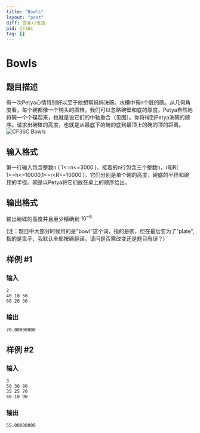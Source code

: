 ```yaml
---
title: "Bowls"
layout: "post"
diff: 提高+/省选-
pid: CF36C
tag: []
---
```


# Bowls

## 题目描述

有一次Petya心情特别好以至于他想帮妈妈洗碗。水槽中有n个脏的碗。从几何角度看，每个碗都像一个钝头的圆锥。我们可以忽略碗壁和底的厚度。Petya自然地将碗一个个碟起来，也就是说它们的中轴重合（见图）。你将得到Petya洗碗的顺序。请求出碗碟的高度，也就是从最底下的碗的底到最顶上的碗的顶的距离。
![CF36C Bowls](https://cdn.luogu.org/upload/vjudge_pic/CF36C/efa1edfc5c322f108d0b1dc2cca2e87816dc54d2.png)

## 输入格式

第一行输入包含整数n ( 1<=n<=3000 )。接着的n行包含三个整数h，r和R( 1<=h<=10000,1<=r<R<=10000 )。它们分别是单个碗的高度，碗底的半径和碗顶的半径。碗是以Petya将它们放在桌上的顺序给出。

## 输出格式

输出碗碟的高度并且至少精确到
$10^{-6}$

(注：题目中大部分时候用的是"bowl"这个词，指的是碗，但在最后变为了"plate",指的是盘子、我默认全部按碗翻译，请问是否需改变还是题目有误？)

## 样例 #1

### 输入

```
2
40 10 50
60 20 30

```

### 输出

```
70.00000000

```

## 样例 #2

### 输入

```
3
50 30 80
35 25 70
40 10 90

```

### 输出

```
55.00000000

```

